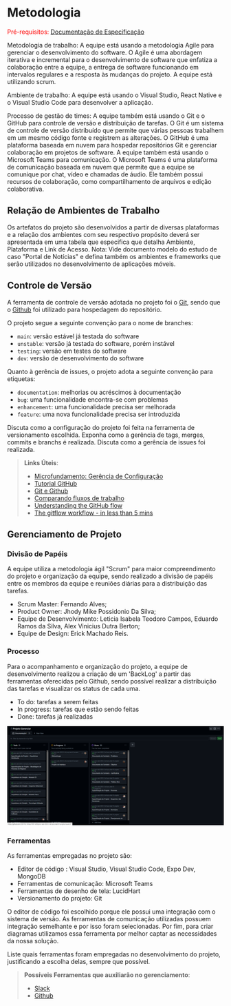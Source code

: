 
# Metodologia

<span style="color:red">Pré-requisitos: <a href="2-Especificação do Projeto.md"> Documentação de Especificação</a></span>

Metodologia de trabalho: A equipe está usando a metodologia Agile para gerenciar o desenvolvimento do software. O Agile é uma abordagem iterativa e incremental para o desenvolvimento de software que enfatiza a colaboração entre a equipe, a entrega de software funcionando em intervalos regulares e a resposta às mudanças do projeto. A equipe está utilizando scrum.

Ambiente de trabalho: A equipe está usando o Visual Studio, React Native e o Visual Studio Code para desenvolver a aplicação.

Processo de gestão de times: A equipe também está usando o Git e o GitHub para controle de versão e distribuição de tarefas. O Git é um sistema de controle de versão distribuído que permite que várias pessoas trabalhem em um mesmo código fonte e registrem as alterações. O GitHub é uma plataforma baseada em nuvem para hospedar repositórios Git e gerenciar colaboração em projetos de software. A equipe também está usando o Microsoft Teams para comunicação. O Microsoft Teams é uma plataforma de comunicação baseada em nuvem que permite que a equipe se comunique por chat, vídeo e chamadas de áudio. Ele também possui recursos de colaboração, como compartilhamento de arquivos e edição colaborativa.

## Relação de Ambientes de Trabalho

Os artefatos do projeto são desenvolvidos a partir de diversas plataformas e a relação dos ambientes com seu respectivo propósito deverá ser apresentada em uma tabela que especifica que detalha Ambiente, Plataforma e Link de Acesso. 
Nota: Vide documento modelo do estudo de caso "Portal de Notícias" e defina também os ambientes e frameworks que serão utilizados no desenvolvimento de aplicações móveis.

## Controle de Versão

A ferramenta de controle de versão adotada no projeto foi o
[Git](https://git-scm.com/), sendo que o [Github](https://github.com)
foi utilizado para hospedagem do repositório.

O projeto segue a seguinte convenção para o nome de branches:

- `main`: versão estável já testada do software
- `unstable`: versão já testada do software, porém instável
- `testing`: versão em testes do software
- `dev`: versão de desenvolvimento do software

Quanto à gerência de issues, o projeto adota a seguinte convenção para
etiquetas:

- `documentation`: melhorias ou acréscimos à documentação
- `bug`: uma funcionalidade encontra-se com problemas
- `enhancement`: uma funcionalidade precisa ser melhorada
- `feature`: uma nova funcionalidade precisa ser introduzida

Discuta como a configuração do projeto foi feita na ferramenta de versionamento escolhida. Exponha como a gerência de tags, merges, commits e branchs é realizada. Discuta como a gerência de issues foi realizada.

> **Links Úteis**:
> - [Microfundamento: Gerência de Configuração](https://pucminas.instructure.com/courses/87878/)
> - [Tutorial GitHub](https://guides.github.com/activities/hello-world/)
> - [Git e Github](https://www.youtube.com/playlist?list=PLHz_AreHm4dm7ZULPAmadvNhH6vk9oNZA)
>  - [Comparando fluxos de trabalho](https://www.atlassian.com/br/git/tutorials/comparing-workflows)
> - [Understanding the GitHub flow](https://guides.github.com/introduction/flow/)
> - [The gitflow workflow - in less than 5 mins](https://www.youtube.com/watch?v=1SXpE08hvGs)

## Gerenciamento de Projeto

### Divisão de Papéis

A equipe utiliza a metodologia ágil "Scrum" para maior compreendimento do projeto e organização da equipe, sendo realizado a divisão de papéis entre os membros da equipe e reuniões diárias para a distribuição das tarefas.

- Scrum Master: Fernando Alves;
- Product Owner: Jhody Mike Possidonio Da Silva;
- Equipe de Desenvolvimento: Leticia Isabela Teodoro Campos, Eduardo Ramos da Silva, Alex Vinicius Dutra Berton;
- Equipe de Design: Erick Machado Reis.

### Processo

Para o acompanhamento e organização do projeto, a equipe de desenvolvimento realizou a criação de um 'BackLog' a partir das ferramentas oferecidas pelo Github, sendo possível realizar a distribuição das tarefas e visualizar os status de cada uma.

- To do: tarefas a serem feitas
- In progress: tarefas que estão sendo feitas
- Done: tarefas já realizadas
 
![Backlog](img/Doc/backlog.png)

### Ferramentas

As ferramentas empregadas no projeto são:

- Editor de código : Visual Studio, Visual Studio Code, Expo Dev, MongoDB
- Ferramentas de comunicação: Microsoft Teams
- Ferramentas de desenho de tela: LucidHart
- Versionamento do projeto: Git

O editor de código foi escolhido porque ele possui uma integração com o sistema de versão. As ferramentas de comunicação utilizadas possuem integração semelhante e por isso foram selecionadas. Por fim, para criar diagramas utilizamos essa ferramenta por melhor captar as necessidades da nossa solução.

Liste quais ferramentas foram empregadas no desenvolvimento do projeto, justificando a escolha delas, sempre que possível.
 
> **Possíveis Ferramentas que auxiliarão no gerenciamento**: 
> - [Slack](https://slack.com/)
> - [Github](https://github.com/)
